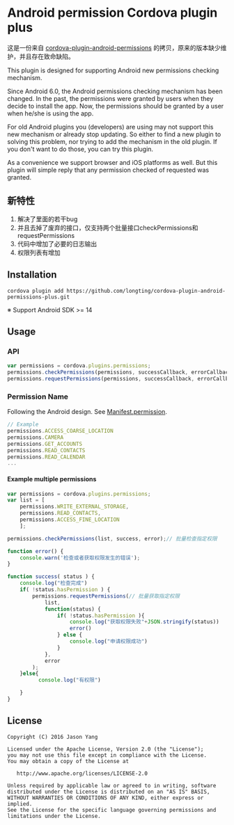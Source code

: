 Android permission Cordova plugin plus
========

这是一份来自 [cordova-plugin-android-permissions](https://github.com/NeoLSN/cordova-plugin-android-permissions) 的拷贝，原来的版本缺少维护，并且存在致命缺陷。 

This plugin is designed for supporting Android new permissions checking mechanism.

Since Android 6.0, the Android permissions checking mechanism has been changed. In the past, the permissions were granted by users when they decide to install the app. Now, the permissions should be granted by a user when he/she is using the app.

For old Android plugins you (developers) are using may not support this new mechanism or already stop updating. So either to find a new plugin to solving this problem, nor trying to add the mechanism in the old plugin. If you don't want to do those, you can try this plugin.

As a convenience we support browser and iOS platforms as well. But this plugin will simple reply that any permission checked of requested was granted.

新特性
---------
1. 解决了里面的若干bug
2. 并且去掉了废弃的接口，仅支持两个批量接口checkPermissions和requestPermissions
3. 代码中增加了必要的日志输出
4. 权限列表有增加

Installation
--------

```
cordova plugin add https://github.com/longting/cordova-plugin-android-permissions-plus.git
```

※ Support Android SDK >= 14

Usage
--------

### API

```javascript
var permissions = cordova.plugins.permissions;
permissions.checkPermissions(permissions, successCallback, errorCallback);
permissions.requestPermissions(permissions, successCallback, errorCallback);
```

### Permission Name

Following the Android design. See [Manifest.permission](http://developer.android.com/intl/zh-tw/reference/android/Manifest.permission.html).
```javascript
// Example
permissions.ACCESS_COARSE_LOCATION
permissions.CAMERA
permissions.GET_ACCOUNTS
permissions.READ_CONTACTS
permissions.READ_CALENDAR
...
```

#### Example multiple permissions
```js
var permissions = cordova.plugins.permissions;
var list = [
    permissions.WRITE_EXTERNAL_STORAGE,
    permissions.READ_CONTACTS,
    permissions.ACCESS_FINE_LOCATION
    ];

permissions.checkPermissions(list, success, error);// 批量检查指定权限

function error() {
    console.warn('检查或者获取权限发生的错误');
}

function success( status ) {
    console.log("检查完成")
    if( !status.hasPermission ) {
        permissions.requestPermissions(// 批量获取指定权限
            list,
            function(status) {
                if( !status.hasPermission ){
                    console.log("获取权限失败"+JSON.stringify(status))
                    error()
                } else {
                    console.log("申请权限成功")
                }                            
            },
            error
        );
    }else{
          console.log("有权限")

    }
}

```

License
--------

    Copyright (C) 2016 Jason Yang

    Licensed under the Apache License, Version 2.0 (the "License");
    you may not use this file except in compliance with the License.
    You may obtain a copy of the License at

       http://www.apache.org/licenses/LICENSE-2.0

    Unless required by applicable law or agreed to in writing, software
    distributed under the License is distributed on an "AS IS" BASIS,
    WITHOUT WARRANTIES OR CONDITIONS OF ANY KIND, either express or implied.
    See the License for the specific language governing permissions and
    limitations under the License.
